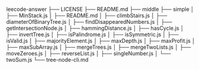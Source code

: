 leecode-answer
├── LICENSE
├── README.md
├── middle
├── simple
│   ├── MinStack.js 
│   ├── README.md
│   ├── climbStairs.js
│   ├── diameterOfBinaryTree.js
│   ├── findDisappearedNumbers.js
│   ├── getIntersectionNode.js
│   ├── hammingDistance.js
│   ├── hasCycle.js
│   ├── invertTree.js
│   ├── isPalindrome.js
│   ├── isSymmetric.js
│   ├── isValid.js
│   ├── majorityElement.js
│   ├── maxDepth.js
│   ├── maxProfit.js
│   ├── maxSubArray.js
│   ├── mergeTrees.js
│   ├── mergeTwoLists.js
│   ├── moveZeroes.js
│   ├── reverseList.js
│   ├── singleNumber.js
│   └── twoSum.js
└── tree-node-cli.md
